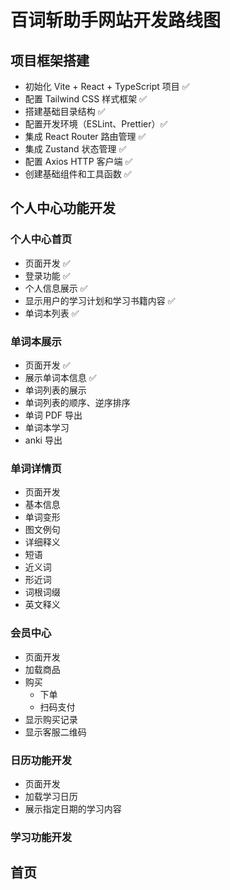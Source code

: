 # 百词斩助手网站开发路线图

## 项目框架搭建
- 初始化 Vite + React + TypeScript 项目 ✅
- 配置 Tailwind CSS 样式框架 ✅
- 搭建基础目录结构 ✅
- 配置开发环境（ESLint、Prettier）✅
- 集成 React Router 路由管理 ✅
- 集成 Zustand 状态管理 ✅
- 配置 Axios HTTP 客户端 ✅
- 创建基础组件和工具函数 ✅

## 个人中心功能开发
### 个人中心首页
- 页面开发 ✅
- 登录功能 ✅
- 个人信息展示 ✅
- 显示用户的学习计划和学习书籍内容 ✅
- 单词本列表 ✅

### 单词本展示
- 页面开发 ✅
- 展示单词本信息 ✅
- 单词列表的展示
- 单词列表的顺序、逆序排序
- 单词 PDF 导出
- 单词本学习
- anki 导出

### 单词详情页
- 页面开发
- 基本信息
- 单词变形
- 图文例句
- 详细释义
- 短语
- 近义词
- 形近词
- 词根词缀
- 英文释义

### 会员中心
- 页面开发
- 加载商品
- 购买
    - 下单
    - 扫码支付
- 显示购买记录
- 显示客服二维码

### 日历功能开发
- 页面开发
- 加载学习日历
- 展示指定日期的学习内容

### 学习功能开发

## 首页